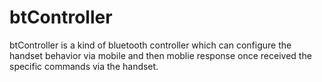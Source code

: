 btController
============

btController is a kind of bluetooth controller which can configure the handset behavior via mobile and then moblie response once received the specific commands via the handset.
